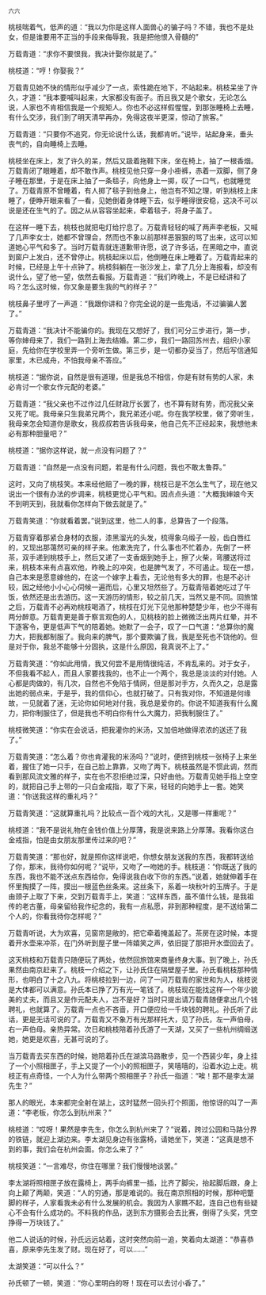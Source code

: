     六六 

   桃枝喘着气，低声的道：“我以为你是这样人面兽心的骗子吗？不错，我也不是处女，但是谁要用不正当的手段来侮辱我，我是把他恨入骨髓的”

   万载青道：“求你不要恨我，我决计娶你就是了。”

   桃枝道：“哼！你娶我？”

   万载青见她不快的情形似乎减少了一点，索性跪在地下，不站起来。桃枝呆坐了许久，才道：“我本要喊叫起来，大家都没有面子。而且我又是个歌女，无论怎么说，人家也不肯相信我是一个规矩人。你也不必这样假惺惺，到那张睡椅上去睡，有什么交涉，我们到了明天清早再办，免得这夜半更深，惊动了旅客。”

   万载青道：“只要你不追究，你无论说什么话，我都肯听。”说毕，站起身来，垂头丧气的，自向睡椅上去睡。

   桃枝坐在床上，发了许久的呆，然后又趿着拖鞋下床，坐在椅上，抽了一根香烟。万载青闭了眼睡着，却不敢作声。桃枝见他只穿一身小褂裤，赤着一双脚，侧了身子睡在那里，于是在床上抽了一条毯子，向他身上一掷，叹了一口气，也就睡觉了。万载青原不曾睡着，有人掷了毯子到他身上，他岂有不知之理，听到桃枝上床睡了，便睁开眼来看了一看，见她倒着身体睡下去，似乎睡得很安稳，这决不可以说是还在生气的了。因之从从容容坐起来，牵着毯子，将身子盖了。

   在这样一睡下去，桃枝也就把电灯给拧息了。万载青轻轻的喊了两声李老板，又喊了几声李女士，她都不曾理会，然而也不象以前那样恶狠狠的骂了出来，这可以知道她心平气和多了。当时万载青就连道歉带许愿，说了许多话，在黑暗之中，直说到窗户上发白，还不曾停止。桃枝起床以后，他倒睡在床上睡着了。万载青起来的时候，已经是上午十点钟了。桃枝斜躺在一张沙发上，拿了几分上海报看，却没有说什么，望了他一望，依然去看报。万载青道：“我们昨晚上，不是已经讲和了吗？怎么这时候，你又象是要生我的气的样子？”

   桃枝鼻子里哼了一声道：“我跟你讲和？你完全说的是一些鬼话，不过骗骗人罢了。”

   万载青道：“我决计不能骗你的。我现在又想好了，我们可分三步进行，第一步，等你婶母来了，我们一路到上海去结婚。第二步，我们一路回苏州去，组织小家庭，先给你在学校里弄一个旁听生做。第三步，是一切都办妥当了，然后写信通知家里，木已成舟，不怕我母亲不答应。”

   桃枝道：“据你说，自然是很有道理，但是我总不相信，你是有财有势的人家，未必肯讨一个歌女作元配的老婆。”

   万载青道：“我父亲也不过作过几任财政厅长罢了，也不算有财有势，而况我父亲又死了呢。我母亲只生我弟兄两个，我兄弟还小呢。你在我学校里，做了旁听生，我母亲怎会知道你是歌女，我叔叔若告诉我母亲，他自己先不正经起来，我想他未必有那种胆量吧？”

   桃枝道：“据你这样说，就一点没有问题了？”

   万载青道：“自然是一点没有问题，若是有什么问题，我也不敢太鲁莽。”

   这时，又向了桃枝笑。本来经他赔了一晚的罪，桃枝已是不怎么生气了，现在他又说出一个很有办法的步调来，桃枝更觉心平气和。因点点头道：“大概我婶娘今天不到明天到，我就看你怎样向下做去就是了。”

   万载青笑道：“你就看着罢。”说到这里，他二人的事，总算告了一个段落。

   万载青穿着那紧合身材的衣服，漆黑溜光的头发，梳得象乌缎子一般，齿白唇红的，又现出那蔼然可亲的样子来。他漱洗完了，什么事也不忙着办，先倒了一杯茶，双手递到桃枝手上，然后又递了一支香烟到她手上，擦了火柴，弯腰送将过来，桃枝本来有点喜欢他，昨晚上的冲突，也是脾气发了，不可遏止。现在一想，自己本来是愿意嫁他的，在这一个嫁字上看去，无论他有多大的罪，也是不必计较，因之经他小小心心伺候一遍而后，心里又坦然些了。万载青陪着她吃过了午饭，依然还是出去游历。这一天游历的情形，较之前几天，当然又是不同。回旅馆之后，万载青不必再劝桃枝喝酒了，桃枝在灯光下见他那种楚楚少年，也少不得有两分醉意。万载青更是善于察言观色的人，见桃枝的脸上微微泛出两片红晕，并不下逐客令，更是低声下气的陪着她。她默了一会子，叹了一口气道：“总算你的魔力大，把我都制服了。我向来的脾气，那个要欺骗了我，我是至死也不饶他的。但是对于你，我总不能够十分固执，这是什么原因，我真说不上了。”

   万载青笑道：“你如此用情，我又何尝不是用情很纯洁，不肯乱来的。对于女子，不但我看不起人，而且人家要找我的，也不止一个两个，我总是淡淡的对付她。人心都是肉做的，有几次，自然也不免陷于情网，但是那对手方，久而久之，总是露出她的弱点来，于是乎，我的信仰心，也就打破了。只有我对你，不知道是何缘故，一见就着了迷，无论你如何地对付我，我总是爱你的。你说不知道我有什么魔力，把你制服住了，但是我也不明白你有什么大魔力，把我制服住了。”

   桃枝微笑道：“你实在会说话，把我灌你的米汤，又加倍地做得浓浓的送还了我了。”

   万载青笑道：“怎么着？你也肯灌我的米汤吗？”说时，便挤到桃枝一张椅子上来坐着，握住了她一只手，在自己脸上靠靠，又吻了两下。桃枝虽然是不惯此调，然而看到那风流文雅的样子，实在也不忍拒绝过深，只好由他。万载青见她手指上空空的，就把自己手上带的一只白金戒指，取了下来，轻轻的向她手上一套。她笑道：“你送我这样的重礼吗？”

   万载青笑道：“这就算重礼吗？比较点一百个戏的大礼，又是哪一样重呢？”

   桃枝道：“我不是说礼物在金钱价值上分厚薄，我是说来路上分厚薄。我看你这白金戒指，怕是由女朋友那里传过来的吧？”

   万载青笑道：“那也好，就是照你这样说吧，你想女朋友送我的东西，我都转送给了你，那末，我待你如何呢？”说毕，又吻了一吻她的手。桃枝道：“你既送了我的东西，我也不能不送点东西给你，免得说我白收下你的东西。”说着，她就伸着手在怀里掏摸了一阵，摸出一根蓝色丝条来。这丝条下，系着一块秋叶的玉牌子。于是由颈子上取了下来，交到万载青手上，笑道：“这样东西，虽不值什么钱，是我祖传的老古董，母亲留给我作纪念的，我有一点私愿，非到那种程度，是不送给第二个人的，你看我待你怎样呢？”

   万载青听说，大为欢喜，见窗帘是敞的，把它牵着掩盖起了。茶房在这时候，本提着开水壶来冲茶，在门外听到屋子里一阵嬉笑之声，依旧提了那把开水壶回去了。

   这天桃枝和万载青只随便玩了两处，依然回旅馆来商量终身大事。到了晚上，孙氏果然由南京赶来了。桃枝一介绍之下，让孙氏住在隔壁屋子里。孙氏看桃枝那种情形，也明白了十之八九。将桃枝拉到一边，问了一问万载青的家世和为人，桃枝说是大体都可以满意。孙氏本已挣了万有光一笔钱了。桃枝现在能找这样一个年少貌美的丈夫，而且又是作元配夫人，岂不是好？当时只提出请万载青随便拿出几个钱聘礼，也就算了。万载青一点也不吝啬，开口便应给一千块钱的聘礼。孙氏听了此话，更是无话可说的了。万载青又不象万有光那样托大，见了孙氏，左一声伯母，右一声伯母。亲热异常。次日和桃枝陪着孙氏游了一天湖，又买了一些杭州绸缎送她，她更是欢喜，无甚可说的了。

   当万载青去买东西的时候，她陪着孙氏在湖滨马路散步，见一个西装少年，身上挂了一个小照相匣子，手上又提了一个小的照相匣子，笑嘻嘻的，沿着水边上走。桃枝正有点奇怪，一个人为什么带两个照相匣子？孙氏一指道：“唉！那不是李太湖先生？”

   那人的眼光，本来都完全射在湖上，这时猛然一回头打个照面，他惊讶的叫了一声道：“李老板，你怎么到杭州来？”

   桃枝道：“哎呀！果然是李先生，你怎么到杭州来了？”说着，跨过公园和马路分界的铁链，就迎上湖边来。李太湖见身边有张露椅，请她坐下，笑道：“这真是想不到的事，我们会在杭州会面。你怎么来了？”

   桃枝笑道：“一言难尽，你住在哪里？我们慢慢地谈罢。”

   李太湖将照相匣子放在露椅上，两手向裤里一插，比齐了脚尖，抬起脚后跟，身上向上颠了两颠，笑道：“人的穷通，那是难说的。我在南京照相的时候，那种吧蹩脚的样子，人家看我未必有什么发展的机会。我因为人家瞧不起，连自己也有些疑心不会有什么成功的。不料我的作品，送到东方摄影会去比赛，倒得了头奖，凭空挣得一万块钱了。”

   他二人说话的时候，孙氏远远站着，这时突然向前一追，笑着向太湖道：“恭喜恭喜，原来李先生发了财。现在好了，可以……”

   太湖笑道：“可以什么？”

   孙氏顿了一顿，笑道：“你心里明白的呀！现在可以去讨小香了。”

